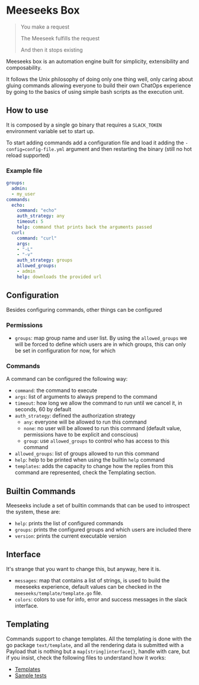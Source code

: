 # Meeseeks Box

> You make a request
>
> The Meeseek fulfills the request
>
> And then it stops existing

Meeseeks box is an automation engine built for simplicity, extensibility and
composability.

It follows the Unix philosophy of doing only one thing well, only caring about
gluing commands allowing everyone to build their own ChatOps experience by
going to the basics of using simple bash scripts as the execution unit.

## How to use

It is composed by a single go binary that requires a `SLACK_TOKEN` environment
variable set to start up.

To start adding commands add a configuration file and load it adding the
`-config=config-file.yml` argument and then restarting the binary (still no hot
reload supported)

### Example file

```yaml
groups:
  admin:
  - my_user
commands:
  echo:
    command: "echo"
    auth_strategy: any
    timeout: 5
    help: command that prints back the arguments passed
  curl:
    command: "curl"
    args:
    - "-L"
    - "-v"
    auth_strategy: groups
    allowed_groups:
    - admin
    help: downloads the provided url
```

## Configuration

Besides configuring commands, other things can be configured

### Permissions

- `groups`: map group name and user list. By using the `allowed_groups` we will
  be forced to define which users are in which groups, this can only be set in
  configuration for now, for which

### Commands

A command can be configured the following way:

- `command`: the command to execute
- `args`: list of arguments to always prepend to the command
- `timeout`: how long we allow the command to run until we cancel it, in
  seconds, 60 by default
- `auth_strategy`: defined the authorization strategy
  - `any`: everyone will be allowed to run this command
  - `none`: no user will be allowed to run this command (default value,
    permissions have to be explicit and conscious)
  - `group`: use `allowed_groups` to control who has access to this command
- `allowed_groups`: list of groups allowed to run this command
- `help`: help to be printed when using the builtin `help` command
- `templates`: adds the capacity to change how the replies from this command
  are represented, check the Templating section.

## Builtin Commands

Meeseeks include a set of builtin commands that can be used to introspect the
system, these are:

- `help`: prints the list of configured commands
- `groups`: prints the configured groups and which users are included there
- `version`: prints the current executable version

## Interface

It's strange that you want to change this, but anyway, here it is.

- `messages`: map that contains a list of strings, is used to build the
  meeseeks experience, default values can be checked in the
  `meeseeks/template/template.go` file.
- `colors`: colors to use for info, error and success messages in the slack
  interface.

## Templating

Commands support to change templates. All the templating is done with the go
package `text/template`, and all the rendering data is submitted with a Payload
that is nothing but a `map[string]interface{}`, handle with care, but if you
insist, check the following files to understand how it works:

- [Templates](./meeseeks/template/template.go)
- [Sample tests](./meeseeks/template/template_tet.go)
